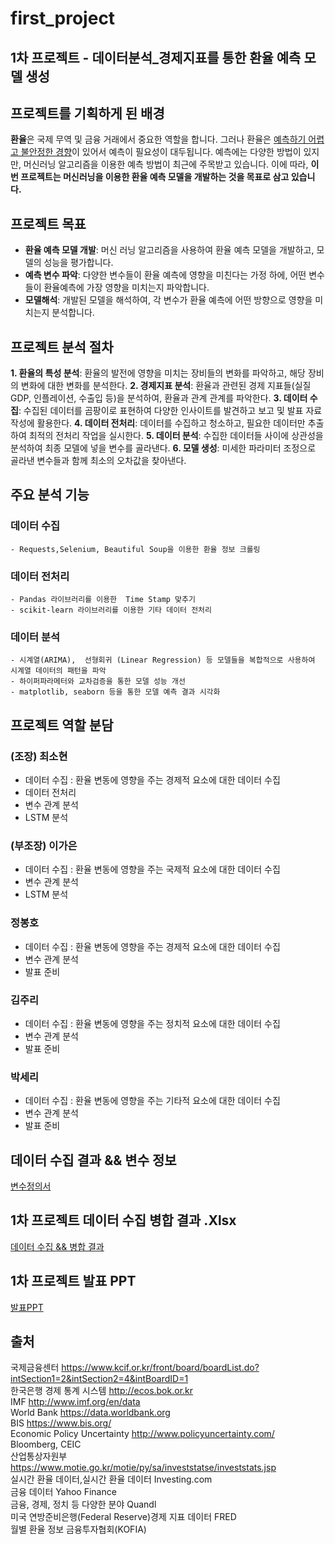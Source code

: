 # first_project
## 1차 프로젝트 - 데이터분석_경제지표를 통한 환율 예측 모델 생성 
## 프로젝트를 기획하게 된 배경 

<b>환율</b>은 국제 무역 및 금융 거래에서 중요한 역할을 합니다. 그러나 환율은 <u>예측하기 어렵고 불안정한 경향</u>이 있어서 예측이 필요성이 대두됩니다. 예측에는 다양한 방법이 있지만, 머신러닝 알고리즘을 이용한 예측 방법이 최근에 주목받고 있습니다. 이에 따라, <b>이번 프로젝트는 머신러닝을 이용한 환율 예측 모델을 개발하는 것을 목표로 삼고 있습니다.</b>

## 프로젝트 목표 
  - <b>환율 예측 모델 개발</b>: 머신 러닝 알고리즘을 사용하여 환율 예측 모델을 개발하고, 모델의 성능을 평가합니다.
  - <b>예측 변수 파악</b>: 다양한 변수들이 환율 예측에 영향을 미친다는 가정 하에, 어떤 변수들이 환율예측에 가장 영향을 미치는지 파악합니다.
  - <b>모델해석</b>: 개발된 모델을 해석하여, 각 변수가 환율 예측에 어떤 방향으로 영향을 미치는지 분석합니다.

## 프로젝트 분석 절차 

<b>1. 환율의 특성 분석</b>: 환율의 발전에 영향을 미치는 장비들의 변화를 파악하고, 해당 장비의 변화에 대한 변화를 분석한다.
<b>2. 경제지표 분석</b>: 환율과 관련된 경제 지표들(실질 GDP, 인플레이션, 수출입 등)을 분석하여, 환율과 관계 관계를 파악한다.
<b>3. 데이터 수집</b>: 수집된 데이터를 곰팡이로 표현하여 다양한 인사이트를 발견하고 보고 및 발표 자료 작성에 활용한다.
<b>4. 데이터 전처리</b>: 데이터를 수집하고 청소하고, 필요한 데이터만 추출하여 최적의 전처리 작업을 실시한다.
<b>5. 데이터 분석</b>: 수집한 데이터들 사이에 상관성을 분석하여 최종 모델에 넣을 변수를 골라낸다.
<b>6. 모델 생성</b>: 미세한 파라미터 조정으로 골라낸 변수들과 함께 최소의 오차값을 찾아낸다. 

## 주요 분석 기능 
### 데이터 수집 
    - Requests,Selenium, Beautiful Soup을 이용한 환율 정보 크롤링
### 데이터 전처리 
    - Pandas 라이브러리를 이용한  Time Stamp 맞추기
    - scikit-learn 라이브러리를 이용한 기타 데이터 전처리
### 데이터 분석
    - 시계열(ARIMA),  선형회귀 (Linear Regression) 등 모델들을 복합적으로 사용하여 시계열 데이터의 패턴을 파악
    - 하이퍼파라메터와 교차검증을 통한 모델 성능 개선
    - matplotlib, seaborn 등을 통한 모델 예측 결과 시각화

## 프로젝트 역할 분담 
### (조장) 최소현 
  - 데이터 수집 : 환율 변동에 영향을 주는 경제적 요소에 대한 데이터 수집
  - 데이터 전처리
  - 변수 관계 분석
  - LSTM 분석

### (부조장) 이가은
  - 데이터 수집 : 환율 변동에 영향을 주는 국제적 요소에 대한 데이터 수집
  - 변수 관계 분석
  - LSTM 분석 

### 정봉호
  - 데이터 수집 : 환율 변동에 영향을 주는 경제적 요소에 대한 데이터 수집
  - 변수 관계 분석
  - 발표 준비 

### 김주리 
  - 데이터 수집 : 환율 변동에 영향을 주는 정치적 요소에 대한 데이터 수집
  - 변수 관계 분석
  - 발표 준비 

### 박세리 
  - 데이터 수집 : 환율 변동에 영향을 주는 기타적 요소에 대한 데이터 수집
  - 변수 관계 분석
  - 발표 준비

## 데이터 수집 결과 && 변수 정보
[변수정의서](https://drive.google.com/file/d/1Z9AiCpSk4J18TB8ZNDzlfCD1_RycqtTm/view?usp=drive_link)


## 1차 프로젝트 데이터 수집 병합 결과 .Xlsx
[데이터 수집 && 병합 결과](https://docs.google.com/spreadsheets/d/14yVyN6oG2umclZfPiCliIeosqULaqW2F/edit?usp=drive_link&ouid=109969025433946755539&rtpof=true&sd=true) 


## 1차 프로젝트 발표 PPT
[발표PPT](https://drive.google.com/file/d/1U3wUtxpbSYHml1eDXpqzKvp6Hcfzx-Kc/view?usp=drive_link)


## 출처
국제금융센터 https://www.kcif.or.kr/front/board/boardList.do?intSection1=2&intSection2=4&intBoardID=1 <br>
한국은행 경제 통계 시스템 http://ecos.bok.or.kr <br>
IMF  http://www.imf.org/en/data <br>
World Bank https://data.worldbank.org <br>
BIS https://www.bis.org/ <br>
Economic Policy Uncertainty  http://www.policyuncertainty.com/ <br>
Bloomberg, CEIC <br>
산업통상자원부 https://www.motie.go.kr/motie/py/sa/investstatse/investstats.jsp <br>
실시간 환율 데이터,실시간 환율 데이터 Investing.com <br>
금융 데이터 Yahoo Finance <br>
금융, 경제, 정치 등 다양한 분야 Quandl <br>
미국 연방준비은행(Federal Reserve)경제 지표 데이터  FRED <br>
월별 환율 정보 금융투자협회(KOFIA) <br>

